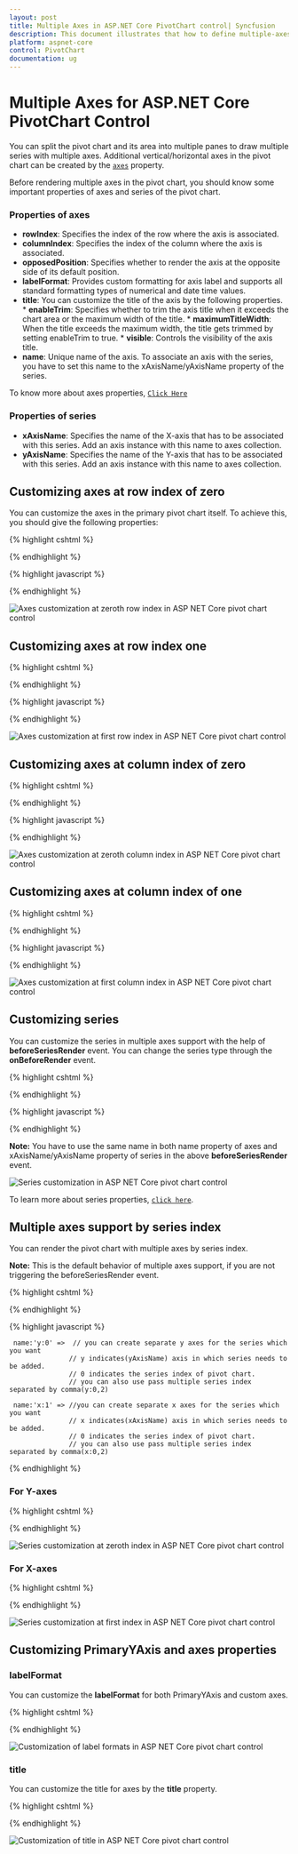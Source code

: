 ```yaml
---
layout: post
title: Multiple Axes in ASP.NET Core PivotChart control| Syncfusion
description: This document illustrates that how to define multiple-axes and its properties in ASP.NET Core PivotChart control
platform: aspnet-core
control: PivotChart
documentation: ug
---
```


# Multiple Axes for ASP.NET Core PivotChart Control

You can split the pivot chart and its area into multiple panes to draw multiple series with multiple axes. Additional vertical/horizontal axes in the pivot chart can be created by the [`axes`](/api/js/ejpivotchart#members:axes) property.

Before rendering multiple axes in the pivot chart, you should know some important properties of axes and series of the pivot chart.

### Properties of axes

* **rowIndex**: Specifies the index of the row where the axis is associated.
* **columnIndex**: Specifies the index of the column where the axis is associated.
* **opposedPosition**: Specifies whether to render the axis at the opposite side of its default position.
* **labelFormat**: Provides custom formatting for axis label and supports all standard formatting types of numerical and date time values.
* **title**: You can customize the title of the axis by the following properties.
       * **enableTrim**: Specifies whether to trim the axis title when it exceeds the chart area or the maximum width of the title.
       * **maximumTitleWidth**: When the title exceeds the maximum width, the title gets trimmed by setting enableTrim to true.
       * **visible**: Controls the visibility of the axis title.
* **name**: Unique name of the axis. To associate an axis with the series, you have to set this name to the xAxisName/yAxisName property of the series.

To know more about axes properties, [`Click Here`](https://help.syncfusion.com/api/js/ejchart#members:axes)

### Properties of series

* **xAxisName**: Specifies the name of the X-axis that has to be associated with this series. Add an axis instance with this name to axes collection.
* **yAxisName**: Specifies the name of the Y-axis that has to be associated with this series. Add an axis instance with this name to axes collection.

## Customizing axes at row index of zero
You can customize the axes in the primary pivot chart itself. To achieve this, you should give the following properties:

{% highlight cshtml %}

 <ej-pivot-chart id="PivotChart1" beforeSeriesRender="onBeforeRender">
    <e-axes>
    <e-axis name="yAxisConfig" rowIndex="0"></e-axis>
    </e-axes>
 </ej-pivot-chart>

 {% endhighlight %}

 {% highlight javascript %}

 <script type="text/javascript">

 function onBeforeRender(args) {
 for (var i = 0; i < args.series.length; i++) {
    if (args.series[i].name.indexOf("Australia") != -1) {
       args.series[i].yAxisName = "yAxisConfig";
       args.series[i].type = "line";
  }
 }
 return args;
 }

 </script>

 {% endhighlight %}

![Axes customization at zeroth row index in ASP NET Core pivot chart control](Multiple_Axes_images/rowIndex_zero.png)

## Customizing axes at row index one

 {% highlight cshtml %}

 <ej-pivot-chart id="PivotChart1" beforeSeriesRender="onBeforeRender">
    <e-axes>
    <e-axis name="yAxisConfig" rowIndex="1"></e-axis>
    </e-axes>
 </ej-pivot-chart>

 {% endhighlight %}

 {% highlight javascript %}

 <script type="text/javascript">

 function onBeforeRender(args) {
 for (var i = 0; i < args.series.length; i++) {
    if (args.series[i].name.indexOf("Australia") != -1) {
       args.series[i].yAxisName = "yAxisConfig";
       args.series[i].type = "line";
  }
 }
 return args;
 }

 </script>

 {% endhighlight %}

![Axes customization at first row index in ASP NET Core pivot chart control](Multiple_Axes_images/rowIndex_one.png)

## Customizing axes at column index of zero

{% highlight cshtml %}

 <ej-pivot-chart id="PivotChart1" beforeSeriesRender="onBeforeRender">
 <e-axes>
    <e-axis name="yAxisConfig" columnIndex="0"></e-axis>
 </e-axes>
 </ej-pivot-chart>

 {% endhighlight %}

 {% highlight javascript %}

 <script type="text/javascript">

 function onBeforeRender(args) {
 for (var i = 0; i < args.series.length; i++) {
    if (args.series[i].name.indexOf("Australia") != -1) {
       args.series[i].xAxisName = "xAxisConfig";
       args.series[i].type = "line";
  }
 }
 return args;
 }

 </script>

 {% endhighlight %}

![Axes customization at zeroth column index in ASP NET Core pivot chart control](Multiple_Axes_images/columnindex_zero.png)

## Customizing axes at column index of one

{% highlight cshtml %}

 <ej-pivot-chart id="PivotChart1" beforeSeriesRender="onBeforeRender">
 <e-axes>
    <e-axis name="yAxisConfig" columnIndex="1"></e-axis>
 </e-axes>
 </ej-pivot-chart>

 {% endhighlight %}

 {% highlight javascript %}

 <script type="text/javascript">

 function onBeforeRender(args) {
 for (var i = 0; i < args.series.length; i++) {
    if (args.series[i].name.indexOf("Australia") != -1) {
       args.series[i].xAxisName = "xAxisConfig";
       args.series[i].type = "line";
  }
 }
 return args;
 }

 </script>

 {% endhighlight %}

![Axes customization at first column index in ASP NET Core pivot chart control](Multiple_Axes_images/columnindex_one.png)

## Customizing series
You can customize the series in multiple axes support with the help of **beforeSeriesRender** event. You can change the series type through the **onBeforeRender** event.

{% highlight cshtml %}

 <ej-pivot-chart id="PivotChart1" beforeSeriesRender="onBeforeRender">
  <e-axes>
    <e-axis name="yAxisConfig"></e-axis>
  </e-axes>
 </ej-pivot-chart>

 {% endhighlight %}

 {% highlight javascript %}

 <script type="text/javascript">

 function onBeforeRender(args) {
 for (var i = 0; i < args.series.length; i++) {
    if (args.series[i].name.indexOf("Australia") != -1) {
       args.series[i].yAxisName = "yAxisConfig";
       args.series[i].type = "line";
  }
 }
 return args;
 }

</script>

{% endhighlight %}

**Note:** You have to use the same name in both name property of axes and xAxisName/yAxisName property of series in the above **beforeSeriesRender** event.

![Series customization in ASP NET Core pivot chart control](Multiple_Axes_images/customize_series.png)

To learn more about series properties, [`click here`](https://help.syncfusion.com/api/js/ejchart#members:series).


## Multiple axes support by series index

You can render the pivot chart with multiple axes by series index.

**Note:** This is the default behavior of multiple axes support, if you are not triggering the beforeSeriesRender event.

{% highlight cshtml %}

 <ej-pivot-chart id="PivotChart1">
 <e-axes>
    <e-axis name="y:0"></e-axis>
    <e-axis name="x:1"></e-axis>
 </e-axes>
 </ej-pivot-chart>

{% endhighlight %}

{% highlight javascript %}

     name:'y:0' =>  // you can create separate y axes for the series which you want
                   // y indicates(yAxisName) axis in which series needs to be added.
                   // 0 indicates the series index of pivot chart.
                   // you can also use pass multiple series index separated by comma(y:0,2)

     name:'x:1' => //you can create separate x axes for the series which you want
                   // x indicates(xAxisName) axis in which series needs to be added.
                   // 0 indicates the series index of pivot chart.
                   // you can also use pass multiple series index separated by comma(x:0,2)

{% endhighlight %}

### For Y-axes

{% highlight cshtml %}

 <ej-pivot-chart id="PivotChart1">
 <e-axes>
    <e-axis name="y:0"></e-axis>
 </e-axes>
 </ej-pivot-chart>

{% endhighlight %}

![Series customization at zeroth index in ASP NET Core pivot chart control](Multiple_Axes_images/seriesindex_zero.png)

### For X-axes

{% highlight cshtml %}

<ej-pivot-chart id="PivotChart1">
 <e-axes>
    <e-axis name="x:0"></e-axis>
 </e-axes>
</ej-pivot-chart>

{% endhighlight %}

![Series customization at first index in ASP NET Core pivot chart control](Multiple_Axes_images/seriesindex_one.png)

## Customizing PrimaryYAxis and axes properties

### labelFormat
You can customize the **labelFormat** for both PrimaryYAxis and custom axes.

{% highlight cshtml %}

<ej-pivot-chart id="PivotChart1">
    <e-primary-y-axis label-format="c1" ></e-primary-y-axis>
 <e-axes>
    <e-axis label-format="n1"></e-axis>
 </e-axes>
 </ej-pivot-chart>

 {% endhighlight %}

![Customization of label formats in ASP NET Core pivot chart control](Multiple_Axes_images/label_formats.png)

### title
You can customize the title for axes by the **title** property.

 {% highlight cshtml %}

 <ej-pivot-chart id="PivotChart1">
    <e-primary-y-axis title-text="Customer Count" ></e-primary-y-axis>
 <e-axes>
    <e-axis label-format="n1">
    <e-title text="Internet Sales Amount"></e-title>
    </e-axis>
 </e-axes>
 </ej-pivot-chart>

{% endhighlight %}

![Customization of title in ASP NET Core pivot chart control](Multiple_Axes_images/title.png)










